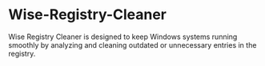 # Wise-Registry-Cleaner
Wise Registry Cleaner is designed to keep Windows systems running smoothly by analyzing and cleaning outdated or unnecessary entries in the registry.
